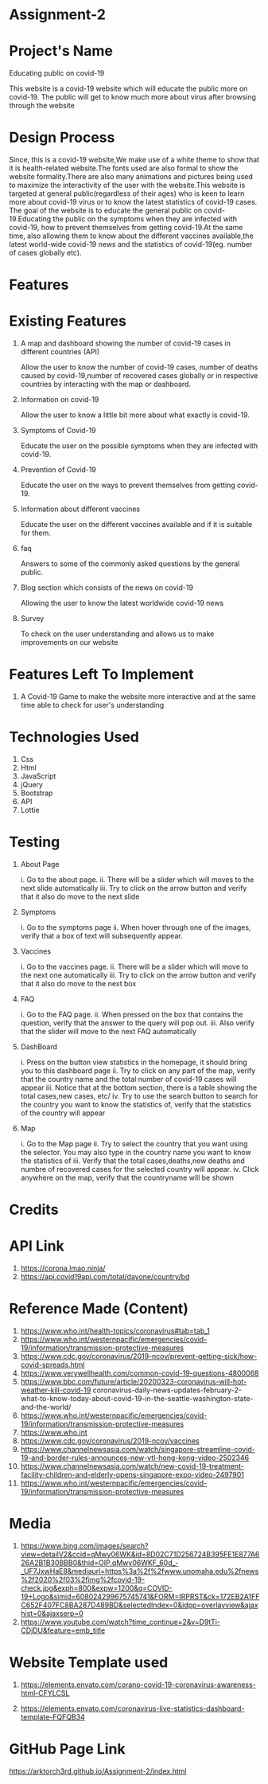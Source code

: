 # Assignment-2

# Project's Name
Educating public on covid-19

This website is a covid-19 website which will educate the public more on covid-19. The public will get to know much more about virus after browsing through the website

# Design Process
Since, this is a covid-19 website,We make use of a white theme to show that it is health-related website.The fonts used are also formal to show the website formality.There are also many animations and pictures being used to maximize the interactivity of the user with the website.This website is targeted at general public(regardless of their ages) who is keen to learn more about covid-19 virus or to know the latest statistics of covid-19 cases. The goal of the website is to educate the general public on covid-19.Educating the public on the symptoms when they are infected with covid-19, how to prevent themselves from getting covid-19.At the same time, also allowing them to know about the different vaccines available,the latest world-wide covid-19 news and the statistics of covid-19(eg. number of cases globally etc).

# Features

# Existing Features
1. A map and dashboard showing the number of covid-19 cases in different countries (API)

    Allow the user to know the number of covid-19 cases, number of deaths caused by covid-19,number of recovered cases globally or in respective countries by interacting with the map or dashboard.

2. Information on covid-19

    Allow the user to know a little bit more about what exactly is covid-19.

3. Symptoms of Covid-19

    Educate the user on the possible symptoms when they are infected with covid-19.

4. Prevention of Covid-19

    Educate the user on the ways to prevent themselves from getting covid-19.

5. Information about different vaccines

    Educate the user on the different vaccines available and if it is suitable for them. 

6. faq

    Answers to some of the commonly asked questions by the general public.

7. Blog section which consists of the news on covid-19

    Allowing the user to know the latest worldwide covid-19 news 

8. Survey

    To check on the user understanding and allows us to make improvements on our website

# Features Left To Implement

1.  A Covid-19 Game to make the website more interactive and at the same time able to check for user's understanding


# Technologies Used
1. Css
2. Html
3. JavaScript
4. jQuery
5. Bootstrap
6. API
7. Lottie

# Testing

1. About Page

    i. Go to the about page.
    ii. There will be a slider which will moves to the next slide automatically
    iii. Try to click on the arrow button and verify that it also do move to the next slide

2. Symptoms

    i. Go to the symptoms page
    ii. When hover through one of the images, verify that a box of text will
    subsequently appear.

3. Vaccines 

    i. Go to the vaccines page.
    ii. There will be a slider which will move to the next one automatically
    iii. Try to click on the arrow button and verify that it also do move to the next box

4. FAQ 

    i. Go to the FAQ page.
    ii. When pressed on the box that contains the question, verify that the answer to the query will pop out.
    iii. Also verify that the slider will move to the next FAQ automatically


5. DashBoard

    i. Press on the button view statistics in the homepage, it should bring you to this dashboard page
    ii. Try to click on any part of the map, verify that the country name and the total number of covid-19 cases will appear
    iii. Notice that at the bottom section, there is a table showing the total cases,new cases, etc/
    iv. Try to use the search button to search for the country you want to know the statistics of, verify that the statistics of the country will appear

6. Map

    i. Go to the Map page
    ii. Try to select the country that you want using the selector. You may also type in the country name you want to know the statistics of
    iii. Verify that the total cases,deaths,new deaths and numbre of recovered cases for the selected country will appear.
    iv. Click anywhere on the map, verify that the countryname will be shown



# Credits


# API Link
1. https://corona.lmao.ninja/
2. https://api.covid19api.com/total/dayone/country/bd

# Reference Made (Content)
1. https://www.who.int/health-topics/coronavirus#tab=tab_1
2. https://www.who.int/westernpacific/emergencies/covid-19/information/transmission-protective-measures
3. https://www.cdc.gov/coronavirus/2019-ncov/prevent-getting-sick/how-covid-spreads.html
4. https://www.verywellhealth.com/common-covid-19-questions-4800068
5. https://www.bbc.com/future/article/20200323-coronavirus-will-hot-weather-kill-covid-19
coronavirus-daily-news-updates-february-2-what-to-know-today-about-covid-19-in-the-seattle-washington-state-and-the-world/
6. https://www.who.int/westernpacific/emergencies/covid-19/information/transmission-protective-measures
7. https://www.who.int
8. https://www.cdc.gov/coronavirus/2019-ncov/vaccines
9. https://www.channelnewsasia.com/watch/singapore-streamline-covid-19-and-border-rules-announces-new-vtl-hong-kong-video-2502346
10. https://www.channelnewsasia.com/watch/new-covid-19-treatment-facility-children-and-elderly-opens-singapore-expo-video-2497901
11. https://www.who.int/westernpacific/emergencies/covid-19/information/transmission-protective-measures

# Media
1. https://www.bing.com/images/search?view=detailV2&ccid=qMwy06WK&id=8D02C71D256724B395FE1E877A626A2B1B30BBB0&thid=OIP.qMwy06WKF_60d_-_UF7JxwHaE8&mediaurl=https%3a%2f%2fwww.unomaha.edu%2fnews%2f2020%2f03%2fimg%2fcovid-19-check.jpg&exph=800&expw=1200&q=COVID-19+Logo&simid=608024299675745741&FORM=IRPRST&ck=172EB2A1FFC652F407FC8BA287D489BD&selectedIndex=0&idpp=overlayview&ajaxhist=0&ajaxserp=0
2. https://www.youtube.com/watch?time_continue=2&v=D9tTi-CDjDU&feature=emb_title


# Website Template used

1. https://elements.envato.com/corano-covid-19-coronavirus-awareness-html-CFYLCSL

2. https://elements.envato.com/coronavirus-live-statistics-dashboard-template-FQFQB34

# GitHub Page Link
https://arktorch3rd.github.io/Assignment-2/index.html
